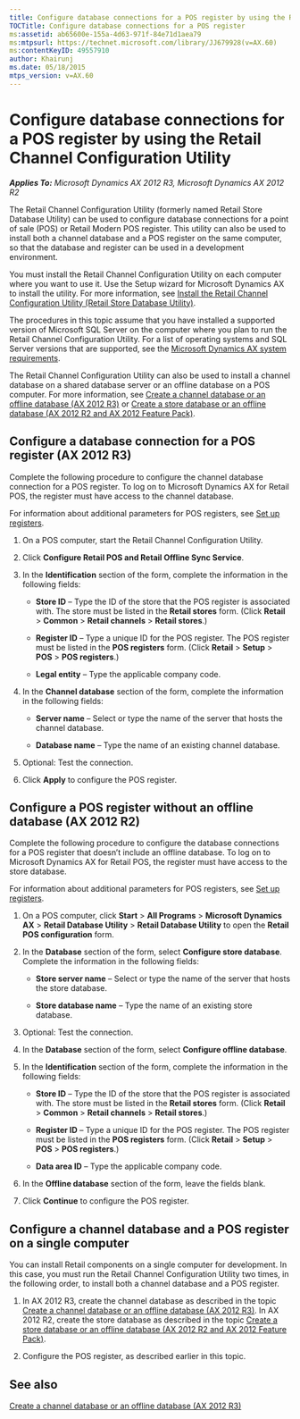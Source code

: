 ```yaml
---
title: Configure database connections for a POS register by using the Retail Channel Configuration Utility
TOCTitle: Configure database connections for a POS register
ms:assetid: ab65600e-155a-4d63-971f-84e71d1aea79
ms:mtpsurl: https://technet.microsoft.com/library/JJ679928(v=AX.60)
ms:contentKeyID: 49557910
author: Khairunj
ms.date: 05/18/2015
mtps_version: v=AX.60
---
```


# Configure database connections for a POS register by using the Retail Channel Configuration Utility 


_**Applies To:** Microsoft Dynamics AX 2012 R3, Microsoft Dynamics AX 2012 R2_

The Retail Channel Configuration Utility (formerly named Retail Store Database Utility) can be used to configure database connections for a point of sale (POS) or Retail Modern POS register. This utility can also be used to install both a channel database and a POS register on the same computer, so that the database and register can be used in a development environment.

You must install the Retail Channel Configuration Utility on each computer where you want to use it. Use the Setup wizard for Microsoft Dynamics AX to install the utility. For more information, see [Install the Retail Channel Configuration Utility (Retail Store Database Utility)](install-the-retail-channel-configuration-utility-retail-store-database-utility.md).

The procedures in this topic assume that you have installed a supported version of Microsoft SQL Server on the computer where you plan to run the Retail Channel Configuration Utility. For a list of operating systems and SQL Server versions that are supported, see the [Microsoft Dynamics AX system requirements](http://go.microsoft.com/fwlink/?linkid=165377).

The Retail Channel Configuration Utility can also be used to install a channel database on a shared database server or an offline database on a POS computer. For more information, see [Create a channel database or an offline database (AX 2012 R3)](create-a-channel-database-or-an-offline-database-ax-2012-r3.md) or [Create a store database or an offline database (AX 2012 R2 and AX 2012 Feature Pack)](create-a-store-database-or-an-offline-database-ax-2012-r2-and-ax-2012-feature-pack.md).

## Configure a database connection for a POS register (AX 2012 R3)

Complete the following procedure to configure the channel database connection for a POS register. To log on to Microsoft Dynamics AX for Retail POS, the register must have access to the channel database.

For information about additional parameters for POS registers, see [Set up registers](set-up-registers.md).

1.  On a POS computer, start the Retail Channel Configuration Utility.

2.  Click **Configure Retail POS and Retail Offline Sync Service**.

3.  In the **Identification** section of the form, complete the information in the following fields:
    
      - **Store ID** – Type the ID of the store that the POS register is associated with. The store must be listed in the **Retail stores** form. (Click **Retail** \> **Common** \> **Retail channels** \> **Retail stores**.)
    
      - **Register ID** – Type a unique ID for the POS register. The POS register must be listed in the **POS registers** form. (Click **Retail** \> **Setup** \> **POS** \> **POS registers**.)
    
      - **Legal entity** – Type the applicable company code.

4.  In the **Channel database** section of the form, complete the information in the following fields:
    
      - **Server name** – Select or type the name of the server that hosts the channel database.
    
      - **Database name** – Type the name of an existing channel database.

5.  Optional: Test the connection.

6.  Click **Apply** to configure the POS register.

## Configure a POS register without an offline database (AX 2012 R2)

Complete the following procedure to configure the database connections for a POS register that doesn’t include an offline database. To log on to Microsoft Dynamics AX for Retail POS, the register must have access to the store database.

For information about additional parameters for POS registers, see [Set up registers](set-up-registers.md).

1.  On a POS computer, click **Start** \> **All Programs** \> **Microsoft Dynamics AX** \> **Retail Database Utility** \> **Retail Database Utility** to open the **Retail POS configuration** form.

2.  In the **Database** section of the form, select **Configure store database**. Complete the information in the following fields:
    
      - **Store server name** – Select or type the name of the server that hosts the store database.
    
      - **Store database name** – Type the name of an existing store database.

3.  Optional: Test the connection.

4.  In the **Database** section of the form, select **Configure offline database**.

5.  In the **Identification** section of the form, complete the information in the following fields:
    
      - **Store ID** – Type the ID of the store that the POS register is associated with. The store must be listed in the **Retail stores** form. (Click **Retail** \> **Common** \> **Retail channels** \> **Retail stores**.)
    
      - **Register ID** – Type a unique ID for the POS register. The POS register must be listed in the **POS registers** form. (Click **Retail** \> **Setup** \> **POS** \> **POS registers**.)
    
      - **Data area ID** – Type the applicable company code.

6.  In the **Offline database** section of the form, leave the fields blank.

7.  Click **Continue** to configure the POS register.

## Configure a channel database and a POS register on a single computer

You can install Retail components on a single computer for development. In this case, you must run the Retail Channel Configuration Utility two times, in the following order, to install both a channel database and a POS register.

1.  In AX 2012 R3, create the channel database as described in the topic [Create a channel database or an offline database (AX 2012 R3)](create-a-channel-database-or-an-offline-database-ax-2012-r3.md). In AX 2012 R2, create the store database as described in the topic [Create a store database or an offline database (AX 2012 R2 and AX 2012 Feature Pack)](create-a-store-database-or-an-offline-database-ax-2012-r2-and-ax-2012-feature-pack.md).

2.  Configure the POS register, as described earlier in this topic.

## See also

[Create a channel database or an offline database (AX 2012 R3)](create-a-channel-database-or-an-offline-database-ax-2012-r3.md)

  


